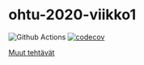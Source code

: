 # ohtu-2020-viikko1

![Github Actions](https://github.com/aleksinuora/ohtu-2020-viikko1/workflows/Java%20CI%20with%20Gradle/badge.svg)
[![codecov](https://codecov.io/gh/aleksinuora/ohtu-2020-viikko1/branch/main/graph/badge.svg?token=19VCJ78AHK)](https://codecov.io/gh/aleksinuora/ohtu-2020-viikko1)

[Muut tehtävät](https://github.com/aleksinuora/ohtu2020-tehtavat)
